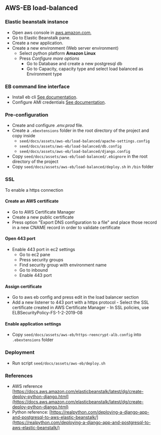 ## AWS-EB load-balanced

### Elastic beanstalk instance

-   Open aws console in [aws.amazon.com](https://aws.amazon.com),
-   Go to Elastic Beanstalk pane.
-   Create a new application.
-   Create a new environment (Web server environment)
    -   Select python platform **Amazon Linux**
    -   Press *Configure more options* 
        -   Go to Database and create a new postgresql db
        -   Go to Capacity, capacity type and select load balanced as Environment type
        
### EB command line interface

-   Install eb cli [See documentation](https://docs.aws.amazon.com/es_es/elasticbeanstalk/latest/dg/eb-cli3-install.html).
-   Configure AMI credentials [See documentation](https://docs.aws.amazon.com/es_es/general/latest/gr/managing-aws-access-keys.html).

### Pre-configuration

-   Create and configure *.env.prod* file.
-   Create a `.ebextensions` folder in the root directory of the project and copy inside
    -   `seed/docs/assets/aws-eb/load-balanced/apache-settings.config`
    -   `seed/docs/assets/aws-eb/load-balanced/db.config`
    -   `seed/docs/assets/aws-eb/load-balanced/django.config`
-   Copy `seed/docs/assets/aws-eb/load-balanced/.ebignore` in the root directory of the project
-   Copy `seed/docs/assets/aws-eb/load-balanced/deploy.sh` in `/bin` folder

### SSL

To enable a https connection

#### Create an AWS certificate

-   Go to AWS Certificate Manager
-   Create a new public certificate
-   Press option "Export DNS configuration to a file" and place those record in a new CNAME record in order to validate certificate

#### Open 443 port 

-   Enable 443 port in ec2 settings
    -   Go to ec2 pane 
    -   Press security groups
    -   Find security group with environment name
    -   Go to inbound
    -   Enable 443 port

#### Assign certificate

-    Go to aws eb config and press edit in the load balancer section
-    Add a new listener to 443 port with a https protocol 
    -   Select the SSL certificate created in AWS Certificate Manager
    -   In SSL policies, use ELBSecurityPolicy-FS-1-2-2019-08

#### Enable application settings

-    Copy `seed/docs/assets/aws-eb/https-reencrypt-alb.config` into `.ebextensions` folder

### Deployment

-   Run script `seed/docs/assets/aws-eb/deploy.sh`

### References
-   AWS reference [https://docs.aws.amazon.com/elasticbeanstalk/latest/dg/create-deploy-python-django.html](https://docs.aws.amazon.com/elasticbeanstalk/latest/dg/create-deploy-python-django.html)
-   Python reference: [https://realpython.com/deploying-a-django-app-and-postgresql-to-aws-elastic-beanstalk/](https://realpython.com/deploying-a-django-app-and-postgresql-to-aws-elastic-beanstalk/)